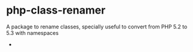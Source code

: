 # php-class-renamer

A package to rename classes, specially useful to convert from PHP 5.2 to 5.3 with namespaces

-
<?php
namespace Am\Paysystem;

/**
 * @table paysystems
 * @id commonweb
 * @title  Commonwealth Bank of Australia 
 * @visible_link https://www.commbank.com.au/
 * @recurring amember
 */
class Commonweb extends CreditCard
{

    const
        PLUGIN_STATUS = self::STATUS_DEV,
        \PLUGIN_DATE = '$Date$', <!-----  error -----
        \PLUGIN_REVISION = '@@VERSION@@',
        \CONFIG_MERCHANT_ID = 'merchant_id',
        \CONFIG_API_PASSWORD = 'api-password',
        \CONFIG_TEST_MODE = 'test-mode',
        \CONFIG_SESSION_JS = 'https://paymentgateway.commbank.com.au/form/version/43/merchant/%s/session.js',
        \API_ENDPOINT = 'https://paymentgateway.commbank.com.au/api/nvp/version/43',
        \TOKEN = 'commweb-token',
        \FIELD_SESSION_ID = 'commonweb-session-id';
----
\Am\Paysystem\Transaction\Cardinity\3d <-- wrong classname
----
